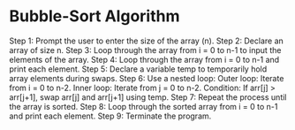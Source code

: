 ﻿# Bubble-Sort Algorithm

Step 1: Prompt the user to enter the size of the array (n).
Step 2: Declare an array of size n.
Step 3: Loop through the array from i = 0 to n-1 to input the elements of the array.
Step 4: Loop through the array from i = 0 to n-1 and print each element.
Step 5: Declare a variable temp to temporarily hold array elements during swaps.
Step 6: Use a nested loop:
Outer loop: Iterate from i = 0 to n-2.
Inner loop: Iterate from j = 0 to n-2.
Condition: If arr[j] > arr[j+1], swap arr[j] and arr[j+1] using temp.
Step 7: Repeat the process until the array is sorted.
Step 8: Loop through the sorted array from i = 0 to n-1 and print each element.
Step 9: Terminate the program.

